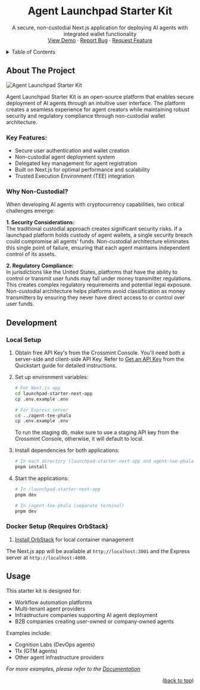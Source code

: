<!-- Improved compatibility of back to top link -->

<a id="readme-top"></a>

<!-- PROJECT LOGO -->
<div align="center">
  <h1 align="center">Agent Launchpad Starter Kit</h1>

  <p align="center">
    A secure, non-custodial Next.js application for deploying AI agents with integrated wallet functionality
    <br />
    <a href="https://github.com/crossmint/agent-launchpad-starter">View Demo</a>
    ·
    <a href="https://github.com/crossmint/agent-launchpad-starter/issues/new?labels=bug&template=bug-report---.md">Report Bug</a>
    ·
    <a href="https://github.com/crossmint/agent-launchpad-starter/issues/new?labels=enhancement&template=feature-request---.md">Request Feature</a>
  </p>
</div>

<!-- TABLE OF CONTENTS -->
<details>
  <summary>Table of Contents</summary>
  <ol>
    <li>
      <a href="#about-the-project">About The Project</a>
      <ul>
        <li><a href="#why-non-custodial">Why Non-Custodial?</a></li>
      </ul>
    </li>
    <li>
      <a href="#development">Development</a>
      <ul>
        <li><a href="#local-setup">Local Setup</a></li>
        <li><a href="#docker-setup-requires-orbstack">Docker Setup (Requires OrbStack)</a></li>
      </ul>
    </li>
    <li><a href="#usage">Usage</a></li>
  </ol>
</details>

<!-- ABOUT THE PROJECT -->

## About The Project

![Agent Launchpad Starter Kit](https://github.com/user-attachments/assets/364ad94a-cea1-42e5-928c-a75bc7b9709a)

Agent Launchpad Starter Kit is an open-source platform that enables secure deployment of AI agents through an intuitive user interface. The platform creates a seamless experience for agent creators while maintaining robust security and regulatory compliance through non-custodial wallet architecture.

### Key Features:

- Secure user authentication and wallet creation
- Non-custodial agent deployment system
- Delegated key management for agent registration
- Built on Next.js for optimal performance and scalability
- Trusted Execution Environment (TEE) integration

### Why Non-Custodial?

When developing AI agents with cryptocurrency capabilities, two critical challenges emerge:

**1. Security Considerations:**  
The traditional custodial approach creates significant security risks. If a launchpad platform holds custody of agent wallets, a single security breach could compromise all agents' funds. Non-custodial architecture eliminates this single point of failure, ensuring that each agent maintains independent control of its assets.

**2. Regulatory Compliance:**  
In jurisdictions like the United States, platforms that have the ability to control or transmit user funds may fall under money transmitter regulations. This creates complex regulatory requirements and potential legal exposure. Non-custodial architecture helps platforms avoid classification as money transmitters by ensuring they never have direct access to or control over user funds.

## Development

### Local Setup

1. Obtain free API Key's from the Crossmint Console. You'll need both a server-side and client-side API Key. Refer to [Get an API Key](https://docs.crossmint.com/verifiable-credentials/quickstart#2-get-an-api-key) from the Quickstart guide for detailed instructions.

2. Set up environment variables:
   ```bash
   # For Next.js app
   cd launchpad-starter-next-app
   cp .env.example .env
   
   # For Express server
   cd ../agent-tee-phala
   cp .env.example .env
   ```
   To run the staging db, make sure to use a staging API key from the Crossmint Console, otherwise, it will default to local.

2. Install dependencies for both applications:
   ```bash
   # In each directory (launchpad-starter-next-app and agent-tee-phala)
   pnpm install
   ```

3. Start the applications:
   ```bash
   # In /launchpad-starter-next-app
   pnpm dev

   # In /agent-tee-phala (separate terminal)
   pnpm dev
   ```

### Docker Setup (Requires OrbStack)

1. [Install OrbStack](https://orbstack.dev/) for local container management


The Next.js app will be available at `http://localhost:3001` and the Express server at `http://localhost:4000`.

<!-- USAGE EXAMPLES -->

## Usage

This starter kit is designed for:

- Workflow automation platforms
- Multi-tenant agent providers
- Infrastructure companies supporting AI agent deployment
- B2B companies creating user-owned or company-owned agents

Examples include:

- Cognition Labs (DevOps agents)
- 11x (GTM agents)
- Other agent infrastructure providers

_For more examples, please refer to the [Documentation](https://docs.crossmint.com/docs/agent-launchpad)_

<p align="right">(<a href="#readme-top">back to top</a>)</p>

